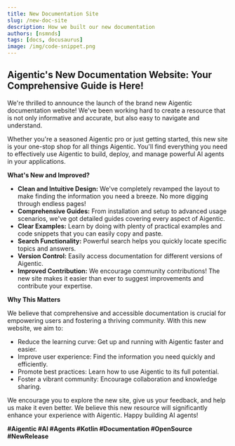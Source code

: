 ```yaml
---
title: New Documentation Site
slug: /new-doc-site
description: How we built our new documentation
authors: [nsmnds]
tags: [docs, docusaurus]
image: /img/code-snippet.png
---
```



## Aigentic's New Documentation Website: Your Comprehensive Guide is Here!

We're thrilled to announce the launch of the brand new Aigentic documentation website! We've been working hard to create a resource that is not only informative and accurate, but also easy to navigate and understand.

<!-- truncate -->

Whether you're a seasoned Aigentic pro or just getting started, this new site is your one-stop shop for all things Aigentic. You'll find everything you need to effectively use Aigentic to build, deploy, and manage powerful AI agents in your applications.

**What's New and Improved?**

*   **Clean and Intuitive Design:** We've completely revamped the layout to make finding the information you need a breeze. No more digging through endless pages!
*   **Comprehensive Guides:** From installation and setup to advanced usage scenarios, we've got detailed guides covering every aspect of Aigentic.
*   **Clear Examples:** Learn by doing with plenty of practical examples and code snippets that you can easily copy and paste.
*   **Search Functionality:** Powerful search helps you quickly locate specific topics and answers.
*   **Version Control:** Easily access documentation for different versions of Aigentic.
*   **Improved Contribution:** We encourage community contributions! The new site makes it easier than ever to suggest improvements and contribute your expertise.

**Why This Matters**

We believe that comprehensive and accessible documentation is crucial for empowering users and fostering a thriving community. With this new website, we aim to:

*   Reduce the learning curve: Get up and running with Aigentic faster and easier.
*   Improve user experience: Find the information you need quickly and efficiently.
*   Promote best practices: Learn how to use Aigentic to its full potential.
*   Foster a vibrant community: Encourage collaboration and knowledge sharing.

We encourage you to explore the new site, give us your feedback, and help us make it even better. We believe this new resource will significantly enhance your experience with Aigentic. Happy building AI agents!

**#Aigentic #AI #Agents #Kotlin #Documentation #OpenSource #NewRelease**
